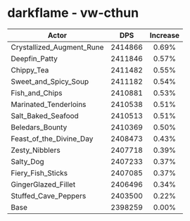# darkflame - vw-cthun
| Actor | DPS | Increase |
|---|:---:|:---:|
|Crystallized_Augment_Rune|2414866|0.69%|
|Deepfin_Patty|2411846|0.57%|
|Chippy_Tea|2411482|0.55%|
|Sweet_and_Spicy_Soup|2411182|0.54%|
|Fish_and_Chips|2410881|0.53%|
|Marinated_Tenderloins|2410538|0.51%|
|Salt_Baked_Seafood|2410513|0.51%|
|Beledars_Bounty|2410369|0.50%|
|Feast_of_the_Divine_Day|2408473|0.43%|
|Zesty_Nibblers|2407718|0.39%|
|Salty_Dog|2407233|0.37%|
|Fiery_Fish_Sticks|2407085|0.37%|
|GingerGlazed_Fillet|2406496|0.34%|
|Stuffed_Cave_Peppers|2403500|0.22%|
|Base|2398259|0.00%|
